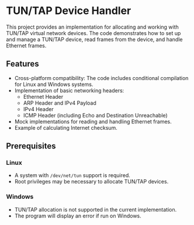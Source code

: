 # TUN/TAP Device Handler

This project provides an implementation for allocating and working with TUN/TAP virtual network devices. The code demonstrates how to set up and manage a TUN/TAP device, read frames from the device, and handle Ethernet frames.

## Features

- Cross-platform compatibility: The code includes conditional compilation for Linux and Windows systems.
- Implementation of basic networking headers:
  - Ethernet Header
  - ARP Header and IPv4 Payload
  - IPv4 Header
  - ICMP Header (including Echo and Destination Unreachable)
- Mock implementations for reading and handling Ethernet frames.
- Example of calculating Internet checksum.

## Prerequisites

### Linux
- A system with `/dev/net/tun` support is required.
- Root privileges may be necessary to allocate TUN/TAP devices.

### Windows
- TUN/TAP allocation is not supported in the current implementation.
- The program will display an error if run on Windows.

